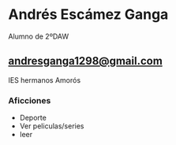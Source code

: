 # Andrés Escámez Ganga

Alumno de 2ºDAW 

## andresganga1298@gmail.com

IES hermanos Amorós

### Aficciones

- Deporte
- Ver peliculas/series
- leer

